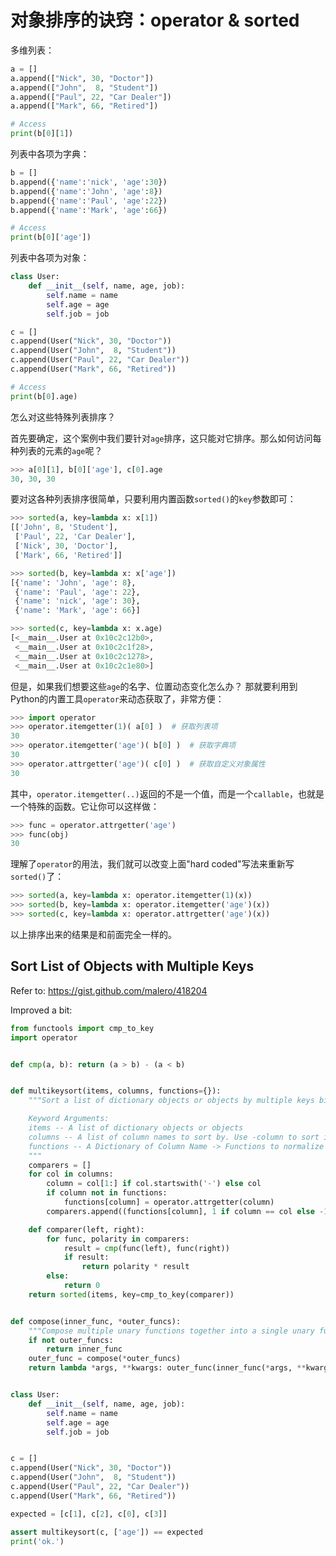 # 对象排序的诀窍：operator & sorted

多维列表：
```py
a = []
a.append(["Nick", 30, "Doctor"])
a.append(["John",  8, "Student"])
a.append(["Paul", 22, "Car Dealer"])
a.append(["Mark", 66, "Retired"])

# Access
print(b[0][1])
```

列表中各项为字典：
```py
b = []
b.append({'name':'nick', 'age':30})
b.append({'name':'John', 'age':8})
b.append({'name':'Paul', 'age':22})
b.append({'name':'Mark', 'age':66})

# Access
print(b[0]['age'])
```

列表中各项为对象：
```py
class User:
    def __init__(self, name, age, job):
        self.name = name
        self.age = age
        self.job = job

c = []
c.append(User("Nick", 30, "Doctor"))
c.append(User("John",  8, "Student"))
c.append(User("Paul", 22, "Car Dealer"))
c.append(User("Mark", 66, "Retired"))

# Access
print(b[0].age)
```


怎么对这些特殊列表排序？


首先要确定，这个案例中我们要针对`age`排序，这只能对它排序。那么如何访问每种列表的元素的`age`呢？
```py
>>> a[0][1], b[0]['age'], c[0].age
30, 30, 30
```

要对这各种列表排序很简单，只要利用内置函数`sorted()`的`key`参数即可：
```py
>>> sorted(a, key=lambda x: x[1])
[['John', 8, 'Student'],
 ['Paul', 22, 'Car Dealer'],
 ['Nick', 30, 'Doctor'],
 ['Mark', 66, 'Retired']]

>>> sorted(b, key=lambda x: x['age'])
[{'name': 'John', 'age': 8},
 {'name': 'Paul', 'age': 22},
 {'name': 'nick', 'age': 30},
 {'name': 'Mark', 'age': 66}]

>>> sorted(c, key=lambda x: x.age)
[<__main__.User at 0x10c2c12b0>,
 <__main__.User at 0x10c2c1f28>,
 <__main__.User at 0x10c2c1278>,
 <__main__.User at 0x10c2c1e80>]
```

但是，如果我们想要这些`age`的名字、位置动态变化怎么办？
那就要利用到Python的内置工具`operator`来动态获取了，非常方便：
```py
>>> import operator
>>> operator.itemgetter(1)( a[0] )  # 获取列表项
30
>>> operator.itemgetter('age')( b[0] )  # 获取字典项
30
>>> operator.attrgetter('age')( c[0] )  # 获取自定义对象属性
30
```

其中，`operator.itemgetter(..)`返回的不是一个值，而是一个`callable`，也就是一个特殊的函数。它让你可以这样做：
```py
>>> func = operator.attrgetter('age')
>>> func(obj)
30
```

理解了`operator`的用法，我们就可以改变上面"hard coded"写法来重新写`sorted()`了：
```py
>>> sorted(a, key=lambda x: operator.itemgetter(1)(x))
>>> sorted(b, key=lambda x: operator.itemgetter('age')(x))
>>> sorted(c, key=lambda x: operator.attrgetter('age')(x))
```
以上排序出来的结果是和前面完全一样的。



## Sort List of Objects with Multiple Keys

Refer to: https://gist.github.com/malero/418204

Improved a bit:

```py
from functools import cmp_to_key
import operator


def cmp(a, b): return (a > b) - (a < b)


def multikeysort(items, columns, functions={}):
    """Sort a list of dictionary objects or objects by multiple keys bidirectionally.

    Keyword Arguments:
    items -- A list of dictionary objects or objects
    columns -- A list of column names to sort by. Use -column to sort in descending order
    functions -- A Dictionary of Column Name -> Functions to normalize or process each column value
    """
    comparers = []
    for col in columns:
        column = col[1:] if col.startswith('-') else col
        if column not in functions:
            functions[column] = operator.attrgetter(column)
        comparers.append((functions[column], 1 if column == col else -1))

    def comparer(left, right):
        for func, polarity in comparers:
            result = cmp(func(left), func(right))
            if result:
                return polarity * result
        else:
            return 0
    return sorted(items, key=cmp_to_key(comparer))


def compose(inner_func, *outer_funcs):
    """Compose multiple unary functions together into a single unary function"""
    if not outer_funcs:
        return inner_func
    outer_func = compose(*outer_funcs)
    return lambda *args, **kwargs: outer_func(inner_func(*args, **kwargs))


class User:
    def __init__(self, name, age, job):
        self.name = name
        self.age = age
        self.job = job


c = []
c.append(User("Nick", 30, "Doctor"))
c.append(User("John",  8, "Student"))
c.append(User("Paul", 22, "Car Dealer"))
c.append(User("Mark", 66, "Retired"))

expected = [c[1], c[2], c[0], c[3]]

assert multikeysort(c, ['age']) == expected
print('ok.')
```